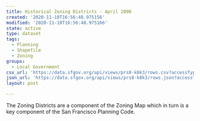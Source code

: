 ```yaml
---
title: Historical Zoning Districts - April 2000
created: '2020-11-10T16:56:48.975156'
modified: '2020-11-10T16:56:48.975166'
state: active
type: dataset
tags:
  - Planning
  - Shapefile
  - Zoning
groups:
  - Local Government
csv_url: 'https://data.sfgov.org/api/views/prs8-k8k3/rows.csv?accessType=DOWNLOAD'
json_url: 'https://data.sfgov.org/api/views/prs8-k8k3/rows.json?accessType=DOWNLOAD'
layout: post

---
```

The Zoning Districts are a component of the Zoning Map which in turn is a key component of the San Francisco Planning Code.

